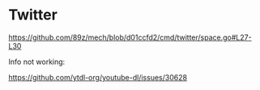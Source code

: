# Twitter

https://github.com/89z/mech/blob/d01ccfd2/cmd/twitter/space.go#L27-L30

Info not working:

https://github.com/ytdl-org/youtube-dl/issues/30628
